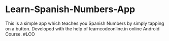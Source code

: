 # Learn-Spanish-Numbers-App
This is a simple app which teaches you Spanish Numbers by simply tapping on a button. Developed with the help of learncodeonline.in online Android Course. #LCO

